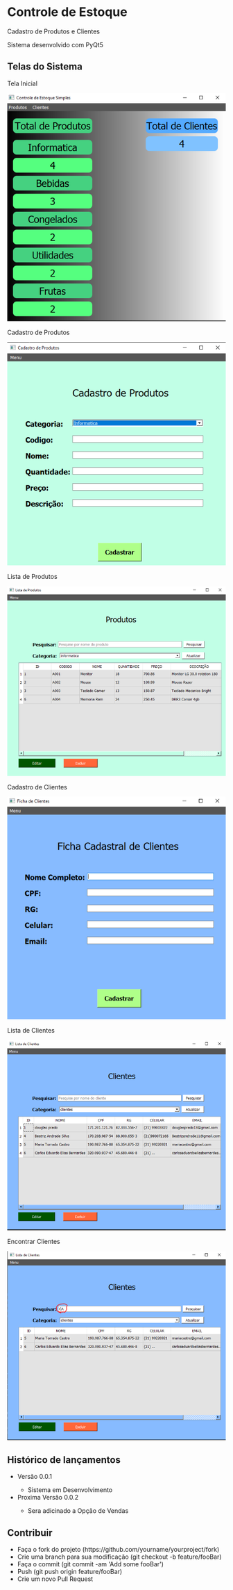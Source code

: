 <h1 alinn="center">Controle de Estoque</h1>

<p>Cadastro de Produtos e Clientes<p>

<p>Sistema desenvolvido com PyQt5<p>

<h2>Telas do Sistema</h2>

<p>Tela Inicial</p>
<img src="ControleDeEstoque/images/TelaInicial.PNG"/>

<p>Cadastro de Produtos</p>
<img src="ControleDeEstoque/images/CadastroDeProdutos.PNG"/>

<p>Lista de Produtos</p>
<img src="ControleDeEstoque/images/ListaProdutos.PNG"/>

<p>Cadastro de Clientes</p>
<img src="ControleDeEstoque/images/FichaClientesPNG.PNG"/>

<p>Lista de Clientes</p>
<img src="ControleDeEstoque/images/ListaClientes.PNG"/>

<p>Encontrar Clientes</p>
<img src="ControleDeEstoque/images/ListaClientesPesquisa.PNG"/>

<h2>Histórico de lançamentos</h2>
<ul>
  <li>Versão 0.0.1</li>
  <ul>
    <li>Sistema em Desenvolvimento</li>
  </ul>
  <li>Proxima Versão 0.0.2</li>
  <ul>
    <li>Sera adicinado a Opção de Vendas</li>
  </ul>
</ul>

<h2>Contribuir</h2>
<ul>
  <li>Faça o fork do projeto (https://github.com/yourname/yourproject/fork)</li>
  <li>Crie uma branch para sua modificação (git checkout -b feature/fooBar)</li>
  <li>Faça o commit (git commit -am 'Add some fooBar')</li>
  <li>Push (git push origin feature/fooBar)</li>
  <li>Crie um novo Pull Request</li>
</ul>
